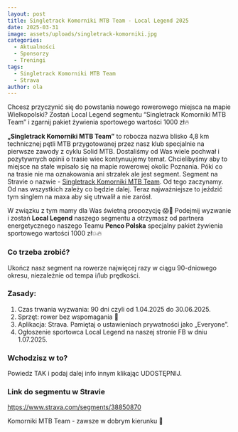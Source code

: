 ```yaml
---
layout: post
title: Singletrack Komorniki MTB Team - Local Legend 2025
date: 2025-03-31
image: assets/uploads/singletrack-komorniki.jpg
categories:
  - Aktualności
  - Sponsorzy
  - Treningi
tags:
  - Singletrack Komorniki MTB Team
  - Strava
author: ola
---
```

Chcesz przyczynić się do powstania nowego rowerowego miejsca na mapie Wielkopolski?  Zostań Local Legend segmentu “Singletrack Komorniki MTB Team” i zgarnij pakiet żywienia sportowego wartości 1000 zł🔥
<!--more-->

**„Singletrack Komorniki MTB Team”** to robocza nazwa blisko 4,8 km technicznej pętli MTB przygotowanej przez nasz klub specjalnie na pierwsze zawody z cyklu Solid MTB. Dostaliśmy od Was wiele pochwał i pozytywnych opinii o trasie wiec kontynuujemy temat. Chcielibyśmy aby to miejsce na stałe wpisało się na mapie rowerowej okolic Poznania. Póki co na trasie nie ma oznakowania ani strzałek ale jest segment. Segment na Stravie o nazwie - [Singletrack Komorniki MTB Team](https://www.strava.com/segments/38850870). Od tego zaczynamy. Od nas wszystkich zależy co będzie dalej. Teraz najważniejsze to jeździć tym singlem na maxa aby się utrwalił a nie zarósł.

W związku z tym mamy dla Was świetną propozycję 😱💪 Podejmij wyzwanie i zostań **Local Legend** naszego segmentu a otrzymasz od partnera energetycznego naszego Teamu **Penco Polska** specjalny pakiet żywienia sportowego wartości 1000 zł💥🔥

### Co trzeba zrobić?
Ukończ nasz segment na rowerze najwięcej razy w ciągu 90-dniowego okresu, niezależnie od tempa i/lub prędkości.

### Zasady:

1. Czas trwania wyzwania: 90 dni czyli od 1.04.2025 do 30.06.2025.
2. Sprzęt: rower bez wspomagania 🙂
3. Aplikacja: Strava. Pamiętaj o ustawieniach prywatności jako „Everyone”.
4. Ogłoszenie sportowca Local Legend na naszej stronie FB w dniu 1.07.2025.

### Wchodzisz w to? 

Powiedz TAK i podaj dalej info innym klikając UDOSTĘPNIJ.

### Link do segmentu w Stravie

<https://www.strava.com/segments/38850870>

Komorniki MTB Team - zawsze w dobrym kierunku 🙂
